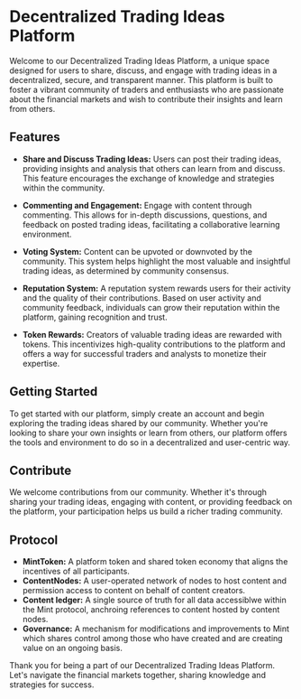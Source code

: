 # Decentralized Trading Ideas Platform

Welcome to our Decentralized Trading Ideas Platform, a unique space designed for users to share, discuss, and engage with trading ideas in a decentralized, secure, and transparent manner. This platform is built to foster a vibrant community of traders and enthusiasts who are passionate about the financial markets and wish to contribute their insights and learn from others.

## Features

- **Share and Discuss Trading Ideas:** Users can post their trading ideas, providing insights and analysis that others can learn from and discuss. This feature encourages the exchange of knowledge and strategies within the community.

- **Commenting and Engagement:** Engage with content through commenting. This allows for in-depth discussions, questions, and feedback on posted trading ideas, facilitating a collaborative learning environment.

- **Voting System:** Content can be upvoted or downvoted by the community. This system helps highlight the most valuable and insightful trading ideas, as determined by community consensus.

- **Reputation System:** A reputation system rewards users for their activity and the quality of their contributions. Based on user activity and community feedback, individuals can grow their reputation within the platform, gaining recognition and trust.

- **Token Rewards:** Creators of valuable trading ideas are rewarded with tokens. This incentivizes high-quality contributions to the platform and offers a way for successful traders and analysts to monetize their expertise.

## Getting Started

To get started with our platform, simply create an account and begin exploring the trading ideas shared by our community. Whether you're looking to share your own insights or learn from others, our platform offers the tools and environment to do so in a decentralized and user-centric way.

## Contribute

We welcome contributions from our community. Whether it's through sharing your trading ideas, engaging with content, or providing feedback on the platform, your participation helps us build a richer trading community.

## Protocol
- **MintToken:** A platform token and shared token economy that aligns the incentives of all participants.
- **ContentNodes:** A user-operated network of nodes to host content and permission access to content on behalf of content creators.
- **Content ledger:** A single source of truth for all data accessiblwe within the Mint protocol, anchroing references to content hosted by content nodes.
- **Governance:** A mechanism for modifications and improvements to Mint which shares control among those who have created  and are creating value on an ongoing basis.

Thank you for being a part of our Decentralized Trading Ideas Platform. Let's navigate the financial markets together, sharing knowledge and strategies for success.
